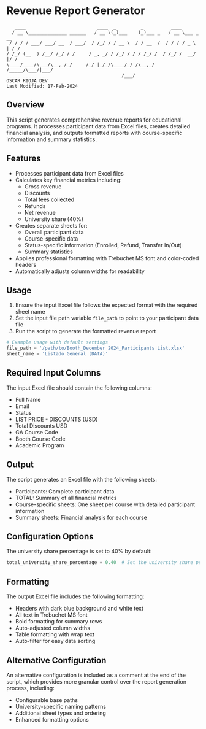 # Revenue Report Generator

```
   ____                          ____  _         _          ____
  / __ \______________ ______   / __ \(_)___    (_)___ _   / __ \___ _   __
 / / / / ___/ ___/ __  / ___/  / /_/ / / __ \  / / __  /  / / / / _ \ | / /
/ /_/ (__  ) /__/ /_/ / /     / _, _/ / /_/ / / / /_/ /  / /_/ /  __/ |/ /
\____/____/\___/\__,_/_/     /_/ |_/_/\____/_/ /\__,_/  /_____/\___/|___/
                                          /___/
OSCAR RIOJA DEV
Last Modified: 17-Feb-2024
```

## Overview

This script generates comprehensive revenue reports for educational programs. It processes participant data from Excel files, creates detailed financial analysis, and outputs formatted reports with course-specific information and summary statistics.

## Features

- Processes participant data from Excel files
- Calculates key financial metrics including:
  - Gross revenue
  - Discounts
  - Total fees collected
  - Refunds
  - Net revenue
  - University share (40%)
- Creates separate sheets for:
  - Overall participant data
  - Course-specific data
  - Status-specific information (Enrolled, Refund, Transfer In/Out)
  - Summary statistics
- Applies professional formatting with Trebuchet MS font and color-coded headers
- Automatically adjusts column widths for readability

## Usage

1. Ensure the input Excel file follows the expected format with the required sheet name
2. Set the input file path variable `file_path` to point to your participant data file
3. Run the script to generate the formatted revenue report

```python
# Example usage with default settings
file_path = '/path/to/Booth_December 2024_Participants List.xlsx'
sheet_name = 'Listado General (DATA)'
```

## Required Input Columns

The input Excel file should contain the following columns:
- Full Name
- Email
- Status
- LIST PRICE - DISCOUNTS (USD)
- Total Discounts USD
- GA Course Code
- Booth Course Code
- Academic Program

## Output

The script generates an Excel file with the following sheets:
- Participants: Complete participant data
- TOTAL: Summary of all financial metrics
- Course-specific sheets: One sheet per course with detailed participant information
- Summary sheets: Financial analysis for each course

## Configuration Options

The university share percentage is set to 40% by default:
```python
total_university_share_percentage = 0.40  # Set the university share percentage
```

## Formatting

The output Excel file includes the following formatting:
- Headers with dark blue background and white text
- All text in Trebuchet MS font
- Bold formatting for summary rows
- Auto-adjusted column widths
- Table formatting with wrap text
- Auto-filter for easy data sorting

## Alternative Configuration

An alternative configuration is included as a comment at the end of the script, which provides more granular control over the report generation process, including:
- Configurable base paths
- University-specific naming patterns
- Additional sheet types and ordering
- Enhanced formatting options
